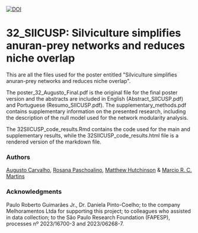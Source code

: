 [![DOI](https://sandbox.zenodo.org/badge/872205014.svg)](https://handle.stage.datacite.org/10.5072/zenodo.137022)

# 32_SIICUSP: Silviculture simplifies anuran-prey networks and reduces niche overlap

This are all the files used for the poster entitled "Silviculture simplifies anuran-prey networks and reduces niche overlap".

The poster_32_Augusto_Final.pdf is the original file for the final poster version and the abstracts are included in English (Abstract_SIICUSP.pdf) and Portuguese (Resumo_SIICUSP.pdf). The supplementary_methods.pdf contains supplementary information on the presented research, including the description of the null model used for the network modularity analysis.

The 32SIICUSP_code_results.Rmd contains the code used for the main and supplementary results, while the 32SIICUSP_code_results.html file is a rendered version of the markdown file.

### Authors

[Augusto Carvalho](http://lattes.cnpq.br/8032444813126291), [Rosana Paschoalino](http://lattes.cnpq.br/9174513331843439), [Matthew Hutchinson](https://www.herdlab.org/) & [Marcio R. C. Martins](http://lattes.cnpq.br/2694901201572235)

### Acknowledgments

Paulo Roberto Guimarães Jr., Dr. Daniela Pinto-Coelho; to the company Melhoramentos Ltda for supporting this project; to colleagues who assisted in data collection; to the São Paulo Research Foundation (FAPESP), processes nº 2023/16700-3 and 2023/06268-7.
